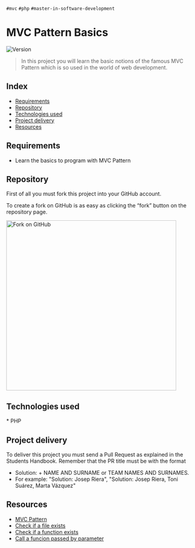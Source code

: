 `#mvc` `#php` `#master-in-software-development`

# MVC Pattern Basics <!-- omit in toc -->

<p>
  <img alt="Version" src="https://img.shields.io/badge/version-1.0-blue.svg?cacheSeconds=2592000" />
</p>

> In this project you will learn the basic notions of the famous MVC Pattern which is so used in the world of web development.

## Index <!-- omit in toc -->

- [Requirements](#requirements)
- [Repository](#repository)
- [Technologies used](#technologies-used)
- [Project delivery](#project-delivery)
- [Resources](#resources)

## Requirements

- Learn the basics to program with MVC Pattern

## Repository

First of all you must fork this project into your GitHub account.

To create a fork on GitHub is as easy as clicking the “fork” button on the repository page.

<img src="https://docs.github.com/assets/images/help/repository/fork_button.jpg" alt="Fork on GitHub" width='450'>

## Technologies used

\* PHP

## Project delivery

To deliver this project you must send a Pull Request as explained in the Students Handbook. Remember that the PR title must be with the format 
- Solution: + NAME AND SURNAME or TEAM NAMES AND SURNAMES.
- For example: "Solution: Josep Riera", "Solution: Josep Riera, Toni Suárez, Marta Vázquez"

## Resources

- [MVC Pattern](https://en.wikipedia.org/wiki/Model–view–controller)
- [Check if a file exists](https://www.php.net/manual/es/function.file-exists.php)
- [Check if a function exists](https://www.php.net/manual/es/function.function-exists)
- [Call a funcion passed by parameter](https://www.php.net/manual/es/function.call-user-func)
